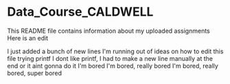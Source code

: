 # Data_Course_CALDWELL
This README file contains information about my uploaded assignments
Here is an edit



I just added a bunch of new lines
I'm running out of ideas on how to edit this file
trying printf
I dont like printf, I had to make a new line manually at the end or it aint gonna do it
I'm bored
I'm bored, really bored
I'm bored, really bored, super bored
